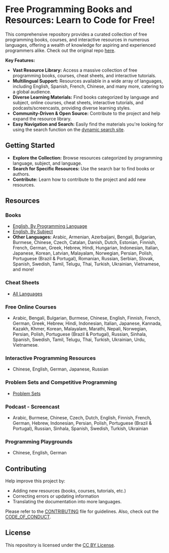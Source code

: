 # Free Programming Books and Resources: Learn to Code for Free!

This comprehensive repository provides a curated collection of free programming books, courses, and interactive resources in numerous languages, offering a wealth of knowledge for aspiring and experienced programmers alike.  Check out the original repo [here](https://github.com/EbookFoundation/free-programming-books).

**Key Features:**

*   **Vast Resource Library:** Access a massive collection of free programming books, courses, cheat sheets, and interactive tutorials.
*   **Multilingual Support:**  Resources available in a wide array of languages, including English, Spanish, French, Chinese, and many more, catering to a global audience.
*   **Diverse Learning Materials:**  Find books categorized by language and subject, online courses, cheat sheets, interactive tutorials, and podcasts/screencasts, providing diverse learning styles.
*   **Community-Driven & Open Source:** Contribute to the project and help expand the resource library.
*   **Easy Navigation and Search:** Easily find the materials you're looking for using the search function on the [dynamic search site](https://ebookfoundation.github.io/free-programming-books-search/).

## Getting Started

*   **Explore the Collection:** Browse resources categorized by programming language, subject, and language.
*   **Search for Specific Resources:** Use the search bar to find books or authors.
*   **Contribute:**  Learn how to contribute to the project and add new resources.

## Resources

### Books

*   [English, By Programming Language](books/free-programming-books-langs.md)
*   [English, By Subject](books/free-programming-books-subjects.md)
*   **Other Languages:**  Arabic, Armenian, Azerbaijani, Bengali, Bulgarian, Burmese, Chinese, Czech, Catalan, Danish, Dutch, Estonian, Finnish, French, German, Greek, Hebrew, Hindi, Hungarian, Indonesian, Italian, Japanese, Korean, Latvian, Malayalam, Norwegian, Persian, Polish, Portuguese (Brazil & Portugal), Romanian, Russian, Serbian, Slovak, Spanish, Swedish, Tamil, Telugu, Thai, Turkish, Ukrainian, Vietnamese, and more!

### Cheat Sheets

*   [All Languages](more/free-programming-cheatsheets.md)

### Free Online Courses

*   Arabic, Bengali, Bulgarian, Burmese, Chinese, English, Finnish, French, German, Greek, Hebrew, Hindi, Indonesian, Italian, Japanese, Kannada, Kazakh, Khmer, Korean, Malayalam, Marathi, Nepali, Norwegian, Persian, Polish, Portuguese (Brazil & Portugal), Russian, Sinhala, Spanish, Swedish, Tamil, Telugu, Thai, Turkish, Ukrainian, Urdu, Vietnamese.

### Interactive Programming Resources

*   Chinese, English, German, Japanese, Russian

### Problem Sets and Competitive Programming

*   [Problem Sets](more/problem-sets-competitive-programming.md)

### Podcast - Screencast

*   Arabic, Burmese, Chinese, Czech, Dutch, English, Finnish, French, German, Hebrew, Indonesian, Persian, Polish, Portuguese (Brazil & Portugal), Russian, Sinhala, Spanish, Swedish, Turkish, Ukrainian

### Programming Playgrounds

*   Chinese, English, German

## Contributing

Help improve this project by:

*   Adding new resources (books, courses, tutorials, etc.)
*   Correcting errors or updating information
*   Translating the documentation into more languages.

Please refer to the [CONTRIBUTING](docs/CONTRIBUTING.md) file for guidelines. Also, check out the [CODE_OF_CONDUCT](docs/CODE_OF_CONDUCT.md).

## License

This repository is licensed under the [CC BY License](LICENSE).